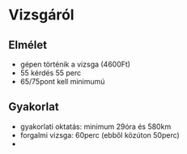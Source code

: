 # Vizsgáról

## Elmélet

- gépen történik a vizsga (4600Ft)
- 55 kérdés 55 perc
- 65/75pont kell minimumú

## Gyakorlat

- gyakorlati oktatás: minimum 29óra és 580km
- forgalmi vizsga: 60perc (ebből közúton 50perc)
- 